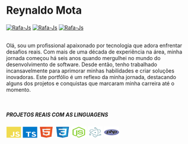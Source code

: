# Reynaldo Mota 

<div style="display: inline_block">
    <a href="https://www.instagram.com/reynaldomota_/" target="_blank"><img align="center" alt="Rafa-Js" height="28" width="122" src="https://img.shields.io/badge/@ReynaldoMota_-3a464b?style=for-the-badge&logo=instagram&logoColor=orange"></a>
    <a href="https://www.linkedin.com/in/reynaldomota/" target="_blank"><img align="center" alt="Rafa-Js" height="28" width="122" src="https://img.shields.io/badge/reynaldomota-3a464b?style=for-the-badge&logo=linkedin&logoColor=blue"></a>
    <a href="mailto:reynaldo.mota@gmail.com"><img align="center" alt="Rafa-Js" height="28" width="180" src="https://img.shields.io/badge/reynaldo.mota@gmail.com-3a464b?style=for-the-badge&logo=gmail&logoColor=red"></a>
</div>
<br>

Olá, sou um profissional apaixonado por tecnologia que adora enfrentar desafios reais. Com mais de uma década de experiência na área, minha jornada começou há seis anos quando mergulhei no mundo do desenvolvimento de software. Desde então, tenho trabalhado incansavelmente para aprimorar minhas habilidades e criar soluções inovadoras. Este portfólio é um reflexo da minha jornada, destacando alguns dos projetos e conquistas que marcaram minha carreira até o momento.

<br>

##### PROJETOS REAIS COM AS LINGUAGENS
<div style="display: inline_block">
  <img align="center" alt="Rafa-Js" height="30" width="40" src="https://raw.githubusercontent.com/devicons/devicon/master/icons/javascript/javascript-plain.svg">
  <img align="center" alt="Rafa-Ts" height="30" width="40" src="https://raw.githubusercontent.com/devicons/devicon/master/icons/typescript/typescript-plain.svg">
  <img align="center" alt="Rafa-HTML" height="30" width="40" src="https://raw.githubusercontent.com/devicons/devicon/master/icons/html5/html5-original.svg">
  <img align="center" alt="Rafa-CSS" height="30" width="40" src="https://raw.githubusercontent.com/devicons/devicon/master/icons/css3/css3-original.svg">
  <img align="center" alt="Rafa-Csharp" height="30" width="40" src="https://raw.githubusercontent.com/devicons/devicon/master/icons/nodejs/nodejs-original.svg">
  <img align="center" alt="Rafa-React" height="30" width="40" src="https://raw.githubusercontent.com/devicons/devicon/master/icons/electron/electron-original.svg">
  <img align="center" alt="Rafa-Python" height="30" width="40" src="https://raw.githubusercontent.com/devicons/devicon/master/icons/php/php-original.svg">
</div>




